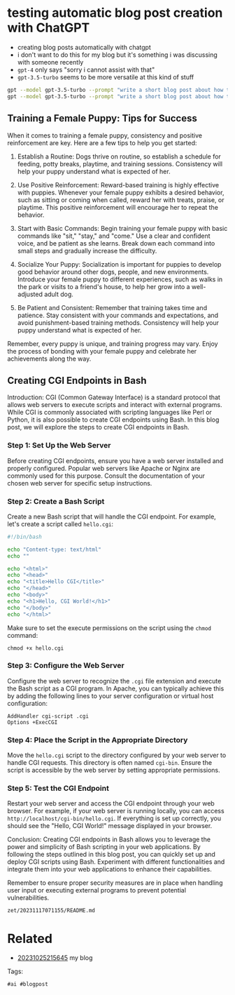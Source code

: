 # testing automatic blog post creation with ChatGPT

- creating blog posts automatically with chatgpt
- i don't want to do this for my blog but it's something i was discussing with someone recently
- `gpt-4` only says "sorry i cannot assist with that"
- `gpt-3.5-turbo` seems to be more versatile at this kind of stuff

```bash
gpt --model gpt-3.5-turbo --prompt "write a short blog post about how to train a female puppy"
gpt --model gpt-3.5-turbo --prompt "write a short blog post about how to create CGI endpoints in bash"
```

## Training a Female Puppy: Tips for Success

When it comes to training a female puppy, consistency and positive reinforcement are key. Here are a few tips to help you get started:

1. Establish a Routine: Dogs thrive on routine, so establish a schedule for feeding, potty breaks, playtime, and training sessions. Consistency will help your puppy understand what is expected of her.

2. Use Positive Reinforcement: Reward-based training is highly effective with puppies. Whenever your female puppy exhibits a desired behavior, such as sitting or coming when called, reward her with treats, praise, or playtime. This positive reinforcement will encourage her to repeat the behavior.

3. Start with Basic Commands: Begin training your female puppy with basic commands like "sit," "stay," and "come." Use a clear and confident voice, and be patient as she learns. Break down each command into small steps and gradually increase the difficulty.

4. Socialize Your Puppy: Socialization is important for puppies to develop good behavior around other dogs, people, and new environments. Introduce your female puppy to different experiences, such as walks in the park or visits to a friend's house, to help her grow into a well-adjusted adult dog.

5. Be Patient and Consistent: Remember that training takes time and patience. Stay consistent with your commands and expectations, and avoid punishment-based training methods. Consistency will help your puppy understand what is expected of her.

Remember, every puppy is unique, and training progress may vary. Enjoy the process of bonding with your female puppy and celebrate her achievements along the way.

## Creating CGI Endpoints in Bash

Introduction:
CGI (Common Gateway Interface) is a standard protocol that allows web servers to execute scripts and interact with external programs. While CGI is commonly associated with scripting languages like Perl or Python, it is also possible to create CGI endpoints using Bash. In this blog post, we will explore the steps to create CGI endpoints in Bash.

### Step 1: Set Up the Web Server
Before creating CGI endpoints, ensure you have a web server installed and properly configured. Popular web servers like Apache or Nginx are commonly used for this purpose. Consult the documentation of your chosen web server for specific setup instructions.

### Step 2: Create a Bash Script
Create a new Bash script that will handle the CGI endpoint. For example, let's create a script called `hello.cgi`:

```bash
#!/bin/bash

echo "Content-type: text/html"
echo ""

echo "<html>"
echo "<head>"
echo "<title>Hello CGI</title>"
echo "</head>"
echo "<body>"
echo "<h1>Hello, CGI World!</h1>"
echo "</body>"
echo "</html>"
```

Make sure to set the execute permissions on the script using the `chmod` command:

```
chmod +x hello.cgi
```

### Step 3: Configure the Web Server
Configure the web server to recognize the `.cgi` file extension and execute the Bash script as a CGI program. In Apache, you can typically achieve this by adding the following lines to your server configuration or virtual host configuration:

```apacheconf
AddHandler cgi-script .cgi
Options +ExecCGI
```

### Step 4: Place the Script in the Appropriate Directory
Move the `hello.cgi` script to the directory configured by your web server to handle CGI requests. This directory is often named `cgi-bin`. Ensure the script is accessible by the web server by setting appropriate permissions.

### Step 5: Test the CGI Endpoint
Restart your web server and access the CGI endpoint through your web browser. For example, if your web server is running locally, you can access `http://localhost/cgi-bin/hello.cgi`. If everything is set up correctly, you should see the "Hello, CGI World!" message displayed in your browser.

Conclusion:
Creating CGI endpoints in Bash allows you to leverage the power and simplicity of Bash scripting in your web applications. By following the steps outlined in this blog post, you can quickly set up and deploy CGI scripts using Bash. Experiment with different functionalities and integrate them into your web applications to enhance their capabilities.

Remember to ensure proper security measures are in place when handling user input or executing external programs to prevent potential vulnerabilities.

` zet/20231117071155/README.md `

# Related

- [20231025215645](/zet/20231025215645/README.md) my blog

Tags:

    #ai #blogpost
